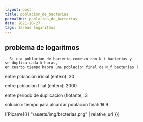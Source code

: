 ```yaml
---
layout: post
title: poblacion_de_bacterias
permalink: poblacion_de_bacterias
date: 2021-10-27
tags: tareas logaritmos
---
```


## problema de logaritmos
    - Si una poblacion de bacteria comenzo con N_i bacterias y 
    se duplica cada h horas, 
    en cuanto tiempo habra una poblacion final de N_f bacterias ?

 entre poblacion inicial (entero): 20
 
 entre poblacion final (entero): 2000
 
 entre periodo de duplicacion (flotante): 3
 
 solucion: tiempo para alcanzar poblacion final: 19.9

![Picame]({{ "/assets/img/bacterias.png" | relative_url }})
